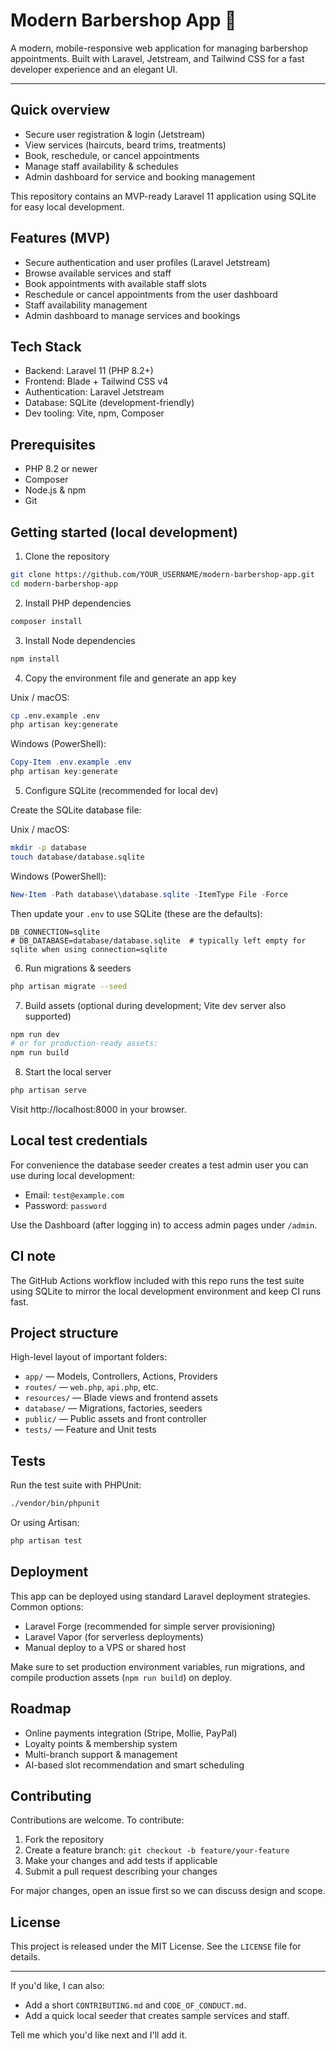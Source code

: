 # Modern Barbershop App 💈

A modern, mobile-responsive web application for managing barbershop appointments. Built with Laravel, Jetstream, and Tailwind CSS for a fast developer experience and an elegant UI.

---

## Quick overview

-   Secure user registration & login (Jetstream)
-   View services (haircuts, beard trims, treatments)
-   Book, reschedule, or cancel appointments
-   Manage staff availability & schedules
-   Admin dashboard for service and booking management

This repository contains an MVP-ready Laravel 11 application using SQLite for easy local development.

## Features (MVP)

-   Secure authentication and user profiles (Laravel Jetstream)
-   Browse available services and staff
-   Book appointments with available staff slots
-   Reschedule or cancel appointments from the user dashboard
-   Staff availability management
-   Admin dashboard to manage services and bookings

## Tech Stack

-   Backend: Laravel 11 (PHP 8.2+)
-   Frontend: Blade + Tailwind CSS v4
-   Authentication: Laravel Jetstream
-   Database: SQLite (development-friendly)
-   Dev tooling: Vite, npm, Composer

## Prerequisites

-   PHP 8.2 or newer
-   Composer
-   Node.js & npm
-   Git

## Getting started (local development)

1. Clone the repository

```bash
git clone https://github.com/YOUR_USERNAME/modern-barbershop-app.git
cd modern-barbershop-app
```

2. Install PHP dependencies

```bash
composer install
```

3. Install Node dependencies

```bash
npm install
```

4. Copy the environment file and generate an app key

Unix / macOS:

```bash
cp .env.example .env
php artisan key:generate
```

Windows (PowerShell):

```powershell
Copy-Item .env.example .env
php artisan key:generate
```

5. Configure SQLite (recommended for local dev)

Create the SQLite database file:

Unix / macOS:

```bash
mkdir -p database
touch database/database.sqlite
```

Windows (PowerShell):

```powershell
New-Item -Path database\\database.sqlite -ItemType File -Force
```

Then update your `.env` to use SQLite (these are the defaults):

```
DB_CONNECTION=sqlite
# DB_DATABASE=database/database.sqlite  # typically left empty for sqlite when using connection=sqlite
```

6. Run migrations & seeders

```bash
php artisan migrate --seed
```

7. Build assets (optional during development; Vite dev server also supported)

```bash
npm run dev
# or for production-ready assets:
npm run build
```

8. Start the local server

```bash
php artisan serve
```

Visit http://localhost:8000 in your browser.

## Local test credentials

For convenience the database seeder creates a test admin user you can use during local development:

-   Email: `test@example.com`
-   Password: `password`

Use the Dashboard (after logging in) to access admin pages under `/admin`.

## CI note

The GitHub Actions workflow included with this repo runs the test suite using SQLite to mirror the local development environment and keep CI runs fast.

## Project structure

High-level layout of important folders:

-   `app/` — Models, Controllers, Actions, Providers
-   `routes/` — `web.php`, `api.php`, etc.
-   `resources/` — Blade views and frontend assets
-   `database/` — Migrations, factories, seeders
-   `public/` — Public assets and front controller
-   `tests/` — Feature and Unit tests

## Tests

Run the test suite with PHPUnit:

```bash
./vendor/bin/phpunit
```

Or using Artisan:

```bash
php artisan test
```

## Deployment

This app can be deployed using standard Laravel deployment strategies. Common options:

-   Laravel Forge (recommended for simple server provisioning)
-   Laravel Vapor (for serverless deployments)
-   Manual deploy to a VPS or shared host

Make sure to set production environment variables, run migrations, and compile production assets (`npm run build`) on deploy.

## Roadmap

-   Online payments integration (Stripe, Mollie, PayPal)
-   Loyalty points & membership system
-   Multi-branch support & management
-   AI-based slot recommendation and smart scheduling

## Contributing

Contributions are welcome. To contribute:

1. Fork the repository
2. Create a feature branch: `git checkout -b feature/your-feature`
3. Make your changes and add tests if applicable
4. Submit a pull request describing your changes

For major changes, open an issue first so we can discuss design and scope.

## License

This project is released under the MIT License. See the `LICENSE` file for details.

---

If you'd like, I can also:

-   Add a short `CONTRIBUTING.md` and `CODE_OF_CONDUCT.md`.
-   Add a quick local seeder that creates sample services and staff.

Tell me which you'd like next and I'll add it.
